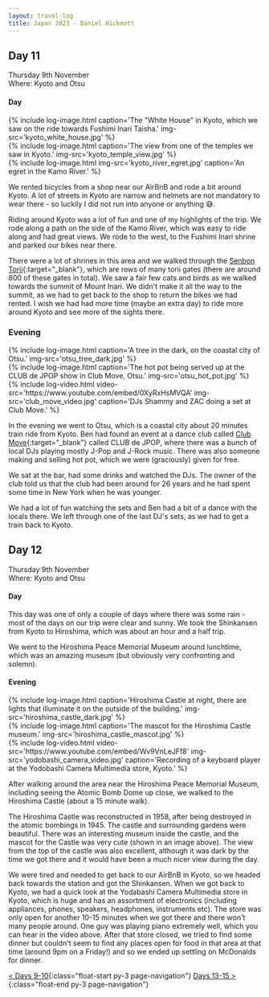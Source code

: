 ```yaml
---
layout: travel-log
title: Japan 2023 - Daniel Hickmott
---
```


## Day 11

<span class="day-details">Thursday 9th November</span><br>
<span class="day-details">Where: Kyoto and Otsu</span>

#### Day

<div class="row my-3">
    <div class="col-md-4 d-flex justify-content-center text-center align-top">
        {% include log-image.html caption='The "White House" in Kyoto, which we saw on the ride towards Fushimi Inari Taisha.' img-src='kyoto_white_house.jpg' %}
    </div>
    <div class="col-md-4 d-flex justify-content-center text-center align-top">
        {% include log-image.html caption='The view from one of the temples we saw in Kyoto.' img-src='kyoto_temple_view.jpg' %}
    </div>
    <div class="col-md-4 col-md-4 d-flex justify-content-center text-center align-top">
        {% include log-image.html img-src='kyoto_river_egret.jpg' caption='An egret in the Kamo River.' %}
    </div>
</div>

We rented bicycles from a shop near our AirBnB and rode a bit around Kyoto.
A lot of streets in Kyoto are narrow and helmets are not mandatory to wear there - so luckily I did not run into anyone or anything 😅.

Riding around Kyoto was a lot of fun and one of my highlights of the trip.
We rode along a path on the side of the Kamo River, which was easy to ride along and had great views.
We rode to the west, to the Fushimi Inari shrine and parked our bikes near there.

There were a lot of shrines in this area and we walked through the [Senbon Torii](https://en.wikipedia.org/wiki/Fushimi_Inari-taisha#Senbon_Torii){:target="_blank"}, which are rows of many torii gates (there are around 800 of these gates in total).
We saw a fair few cats and birds as we walked towards the summit of Mount Inari. 
We didn't make it all the way to the summit, as we had to get back to the shop to return the bikes we had rented.
I wish we had had more time (maybe an extra day) to ride more around Kyoto and see more of the sights there.

### Evening

<div class="row my-3">
    <div class="col-md-4 d-flex justify-content-center text-center align-top">
        {% include log-image.html caption='A tree in the dark, on the coastal city of Otsu.' img-src='otsu_tree_dark.jpg' %}
    </div>
    <div class="col-md-4 d-flex justify-content-center text-center align-top">
        {% include log-image.html caption='The hot pot being served up at the CLUB de JPOP show in Club Move, Otsu.' img-src='otsu_hot_pot.jpg' %}
    </div>
    <div class="col-md-4 col-md-4 d-flex justify-content-center text-center align-top">
        {% include log-video.html video-src='https://www.youtube.com/embed/0XyRxHsMVQA' img-src='club_move_video.jpg' caption='DJs Shammy and ZAC doing a set at Club Move.' %}
    </div>
</div>

In the evening we went to Otsu, which is a coastal city about 20 minutes train ride from Kyoto.
Ben had found an event at a dance club called [Club Move](http://www.club-move.com/){:target="_blank"} called CLUB de JPOP, where there was a bunch of local DJs playing mostly J-Pop and J-Rock music.
There was also someone making and selling hot pot, which we were (graciously) given for free.

We sat at the bar, had some drinks and watched the DJs. 
The owner of the club told us that the club had been around for 26 years and he had spent some time in New York when he was younger.

We had a lot of fun watching the sets and Ben had a bit of a dance with the locals there.
We left through one of the last DJ's sets, as we had to get a train back to Kyoto.

## Day 12

<span class="day-details">Thursday 9th November</span><br>
<span class="day-details">Where: Kyoto and Otsu</span>

#### Day

This day was one of only a couple of days where there was some rain - most of the days on our trip were clear and sunny.
We took the Shinkansen from Kyoto to Hiroshima, which was about an hour and a half trip.

We went to the Hiroshima Peace Memorial Museum around lunchtime, which was an amazing museum (but obviously very confronting and solemn).

#### Evening

<div class="row my-3">
    <div class="col-md-4 d-flex justify-content-center text-center align-top">
        {% include log-image.html caption='Hiroshima Castle at night, there are lights that illuminate it on the outside of the building.' img-src='hiroshima_castle_dark.jpg' %}
    </div>
    <div class="col-md-4 d-flex justify-content-center text-center align-top">
        {% include log-image.html caption='The mascot for the Hiroshima Castle museum.' img-src='hiroshima_castle_mascot.jpg' %}
    </div>
    <div class="col-md-4 col-md-4 d-flex justify-content-center text-center align-top">
        {% include log-video.html video-src='https://www.youtube.com/embed/Wv9VnLeJFf8' img-src='yodobashi_camera_video.jpg' caption='Recording of a keyboard player at the Yodobashi Camera Multimedia store, Kyoto.' %}
    </div>
</div>

After walking around the area near the Hiroshima Peace Memorial Museum, including seeing the Atomic Bomb Dome up close, we walked to the Hiroshima Castle (about a 15 minute walk).

The Hiroshima Castle was reconstructed in 1958, after being destroyed in the atomic bombings in 1945. 
The castle and surrounding gardens were beautiful.
There was an interesting museum inside the castle, and the mascot for the Castle was very cute (shown in an image above).
The view from the top of the castle was also excellent, although it was dark by the time we got there and it would have been a much nicer view during the day.

We were tired and needed to get back to our AirBnB in Kyoto, so we headed back towards the station and got the Shinkansen.
When we got back to Kyoto, we had a quick look at the Yodabashi Camera Multimedia store in Kyoto, which is huge and has an assortment of electronics (including appliances, phones, speakers, headphones, instruments etc).
The store was only open for another 10-15 minutes when we got there and there won't many people around.
One guy was playing piano extremely well, which you can hear in the video above.
After that store closed, we tried to find some dinner but couldn't seem to find any places open for food in that area at that time (around 9pm on a Friday!) and so we ended up settling on McDonalds for dinner.


[< Days 9-10](kyoto-1){:class="float-start py-3 page-navigation"}
[Days 13-15 >](tokyo-5){:class="float-end py-3 page-navigation"}
